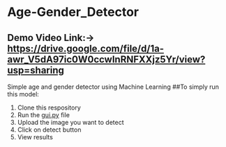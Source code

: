 # Age-Gender_Detector
## Demo Video Link:->    https://drive.google.com/file/d/1a-awr_V5dA97ic0W0ccwInRNFXXjz5Yr/view?usp=sharing
Simple age and gender detector using Machine Learning 
##To simply run this model:
1. Clone this respository
2. Run the [gui.py](https://github.com/sameer0288/Age-Gender_Detector/blob/main/gui.py) file
3. Upload the image you want to detect 
4. Click on detect button 
5. View results
